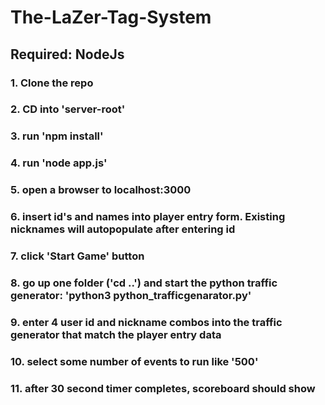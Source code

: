 # The-LaZer-Tag-System
## Required: NodeJs

### 1. Clone the repo
### 2. CD into 'server-root'
### 3. run 'npm install'
### 4. run 'node app.js'
### 5. open a browser to localhost:3000
### 6. insert id's and names into player entry form. Existing nicknames will autopopulate after entering id
### 7. click 'Start Game' button
### 8. go up one folder ('cd ..') and start the python traffic generator: 'python3 python_trafficgenarator.py'
### 9. enter 4 user id and nickname combos into the traffic generator that match the player entry data
### 10. select some number of events to run like '500'
### 11. after 30 second timer completes, scoreboard should show
